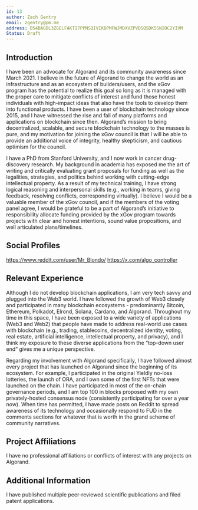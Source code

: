```yaml
---
id: 13
author: Zach Gentry
email: zgentry@pm.me
address: D54BAGDL3ZGELFAKTI7PPNSQIVIKDPMFWJMDXVZPVDSQSDK5SNIOC2YIVM
Status: Draft
---
```


## Introduction
I have been an advocate for Algorand and its community awareness since March 2021. I believe in the future of Algorand to change the world as an infrastructure and as an ecosystem of builders/users, and the xGov program has the potential to realize this goal so long as it is managed with the proper care to mitigate conflicts of interest and fund those honest individuals with high-impact ideas that also have the tools to develop them into functional products. I have been a user of blockchain technology since 2015, and I have witnessed the rise and fall of many platforms and applications on blockchain since then. Algorand’s mission to bring decentralized, scalable, and secure blockchain technology to the masses is pure, and my motivation for joining the xGov council is that I will be able to provide an additional voice of integrity, healthy skepticism, and cautious optimism for the council.

I have a PhD from Stanford University, and I now work in cancer drug-discovery research. My background in academia has exposed me the art of writing and critically evaluating grant proposals for funding as well as the legalities, strategies, and politics behind working with cutting-edge intellectual property. As a result of my technical training, I have strong logical reasoning and interpersonal skills (e.g., working in teams, giving feedback, resolving conflicts, corresponding virtually). I believe I would be a valuable member of the xGov council, and if the members of the voting panel agree, I would be grateful to be a part of Algorand’s initiative to responsibility allocate funding provided by the xGov program towards projects with clear and honest intentions, sound value propositions, and well articulated plans/timelines.

## Social Profiles
https://www.reddit.com/user/Mr_Blondo/
https://x.com/algo_controller

## Relevant Experience
Although I do not develop blockchain applications, I am very tech savvy and plugged into the Web3 world. I have followed the growth of Web3 closely and participated in many blockchain ecosystems - predominantly Bitcoin, Ethereum, Polkadot, Elrond, Solana, Cardano, and Algorand. Throughout my time in this space, I have been exposed to a wide variety of applications (Web3 and Web2) that people have made to address real-world use cases with blockchain (e.g., trading, stablecoins, decentralized identity, voting, real estate, artificial intelligence, intellectual property, and privacy), and I think my exposure to these diverse applications from the “top-down user end” gives me a unique perspective.

Regarding my involvement with Algorand specifically, I have followed almost every project that has launched on Algorand since the beginning of its ecosystem. For example, I participated in the original Yieldly no-loss lotteries, the launch of ORA, and I own some of the first NFTs that were launched on the chain. I have participated in most of the on-chain governance periods, and I am top 100 in blocks proposed with my own privately-hosted consensus node (consistently participating for over a year now). When time has permitted, I have made posts on Reddit to spread awareness of its technology and occasionally respond to FUD in the comments sections for whatever that is worth in the grand scheme of community narratives.

## Project Affiliations
I have no professional affiliations or conflicts of interest with any projects on Algorand.

## Additional Information
I have published multiple peer-reviewed scientific publications and filed patent applications.
